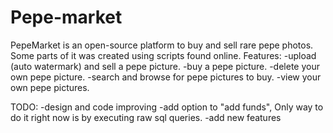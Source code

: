 # Pepe-market
PepeMarket is an open-source platform to buy and sell rare pepe photos.
Some parts of it was created using scripts found online. 
Features:
-upload (auto watermark) and sell a pepe picture.
-buy a pepe picture.
-delete your own pepe picture.
-search and browse for pepe pictures to buy.
-view your own pepe pictures.

TODO:
-design and code improving
-add option to "add funds", Only way to do it right now is by executing raw  sql queries.
-add new features

